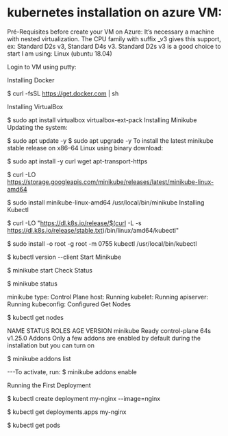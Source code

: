 # kubernetes installation on azure VM:



Pré-Requisites before create your VM on Azure: It’s necessary a machine with nested virtualization. The CPU family with suffix _v3 gives this support, ex: Standard D2s v3, Standard D4s v3. Standard D2s v3 is a good choice to start I am using: Linux (ubuntu 18.04)

Login to VM using putty:

Installing Docker

$ curl -fsSL https://get.docker.com | sh

Installing VirtualBox

$ sudo apt install virtualbox virtualbox-ext-pack
Installing Minikube Updating the system:

$ sudo apt update -y
$ sudo apt upgrade -y
To install the latest minikube stable release on x86–64 Linux using binary download:

$ sudo apt install -y curl wget apt-transport-https


$ curl -LO https://storage.googleapis.com/minikube/releases/latest/minikube-linux-amd64
 
$ sudo install minikube-linux-amd64 /usr/local/bin/minikube 
Installing Kubectl

$ curl -LO "https://dl.k8s.io/release/$(curl -L -s https://dl.k8s.io/release/stable.txt)/bin/linux/amd64/kubectl"

$ sudo install -o root -g root -m 0755 kubectl /usr/local/bin/kubectl

$ kubectl version --client
Start Minikube

$ minikube start
Check Status

$ minikube status

minikube
type: Control Plane
host: Running
kubelet: Running
apiserver: Running
kubeconfig: Configured
Get Nodes

$ kubectl get nodes

NAME       STATUS   ROLES           AGE   VERSION
minikube   Ready    control-plane   64s   v1.25.0
Addons Only a few addons are enabled by default during the installation but you can turn on

$ minikube addons list

---To activate, run:
$ minikube addons enable <addon-name>


Running the First Deployment

$ kubectl create deployment my-nginx --image=nginx

$ kubectl get deployments.apps my-nginx

$ kubectl get pods
